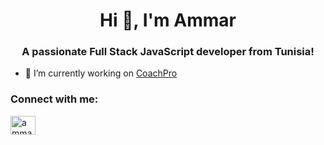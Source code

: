 <h1 align="center">Hi 👋, I'm Ammar</h1>
<h3 align="center">A passionate Full Stack JavaScript developer from Tunisia!</h3>

- 🔭 I’m currently working on [CoachPro](https://github.com/ammar0097/CoachPro)



<h3 align="left">Connect with me:</h3>
<p align="left">
<a href="https://linkedin.com/in/ammarferchichi" target="blank"><img align="center" src="https://raw.githubusercontent.com/rahuldkjain/github-profile-readme-generator/master/src/images/icons/Social/linked-in-alt.svg" alt="ammarferchichi" height="30" width="40" /></a>
</p>

